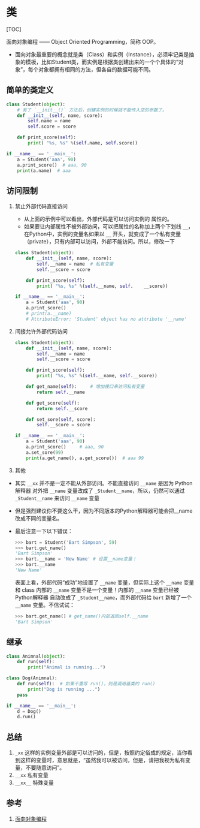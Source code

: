 # 类

[TOC]

面向对象编程 —— Object Oriented Programming，简称 OOP。

* 面向对象最重要的概念就是类（Class）和实例（Instance），必须牢记类是抽象的模板，比如Student类，而实例是根据类创建出来的一个个具体的“对象”，每个对象都拥有相同的方法，但各自的数据可能不同。

## 简单的类定义

```python
class Student(object):
    # 有了 `__init__()` 方法后，创建实例的时候就不能传入空的参数了。
    def __init__(self, name, score):
        self.name = name
        self.score = score

    def print_score(self):
        print( "%s, %s" %(self.name, self.score))

if __name__ == '__main__':
    a = Student('aaa', 90)
    a.print_score()  # aaa, 90
    print(a.name)  # aaa

```

## 访问限制

1. 禁止外部代码直接访问

   * 从上面的示例中可以看出，外部代码是可以访问实例的 属性的。
   * 如果要让内部属性不被外部访问，可以把属性的名称加上两个下划线 `__`，在Python中，实例的变量名如果以 `__` 开头，就变成了一个私有变量（private），只有内部可以访问，外部不能访问。所以，修改一下

    ```python
    class Student(object):
        def __init__(self, name, score):
            self.__name = name  # 私有变量
            self.__score = score

        def print_score(self):
            print( "%s, %s" %(self.__name, self.    __score))

    if __name__ == '__main__':
        a = Student('aaa', 90)
        a.print_score()
        # print(a.__name)
        # AttributeError: 'Student' object has no attribute '__name'
    ```

2. 间接允许外部代码访问

    ```python
    class Student(object):
        def __init__(self, name, score):
            self.__name = name
            self.__score = score

        def print_score(self):
            print( "%s, %s" %(self.__name, self.__score))

        def get_name(self):     # 增加接口来访问私有变量
            return self.__name

        def get_score(self):
            return self.__score

        def set_sore(self, score):
            self.__score = score

    if __name__ == '__main__':
        a = Student('aaa', 90)
        a.print_score()     # aaa, 90
        a.set_sore(99)
        print(a.get_name(), a.get_score())  # aaa 99
    ```

3. 其他

* 其实 `__xx` 并不是一定不能从外部访问。不能直接访问 `__name` 是因为 Python解释器 对外把 `__name` 变量改成了 `_Student__name`，所以，仍然可以通过 `_Student__name` 来访问 `__name` 变量
* 但是强烈建议你不要这么干，因为不同版本的Python解释器可能会把__name改成不同的变量名。
* 最后注意一下以下错误：

    ```python
    >>> bart = Student('Bart Simpson', 59)
    >>> bart.get_name()
    'Bart Simpson'
    >>> bart.__name = 'New Name' # 设置__name变量！
    >>> bart.__name
    'New Name'
    ```

    表面上看，外部代码“成功”地设置了 `__name` 变量，但实际上这个 `__name` 变量和 class 内部的 `__name` 变量不是一个变量！内部的 `__name` 变量已经被 Python解释器 自动改成了 `_Student__name`，而外部代码给 `bart` 新增了一个 `__name` 变量。不信试试：

    ```python
    >>> bart.get_name() # get_name()内部返回self.__name
    'Bart Simpson'
    ```

## 继承

```python
class Animnal(object):
    def run(self):
        print("Animal is running...")

class Dog(Animnal):
    def run(self):  # 如果不重写 run()，则是调用基类的 run()
        print("Dog is running ...")
    pass

if __name__ == '__main__':
    d = Dog()
    d.run()
```

## 总结

1. `_xx` 这样的实例变量外部是可以访问的，但是，按照约定俗成的规定，当你看到这样的变量时，意思就是，“虽然我可以被访问，但是，请把我视为私有变量，不要随意访问”。
2. `__xx` 私有变量
3. `__xx__` 特殊变量

## 参考

1. [面向对象编程](https://www.liaoxuefeng.com/wiki/1016959663602400/1017495723838528)

